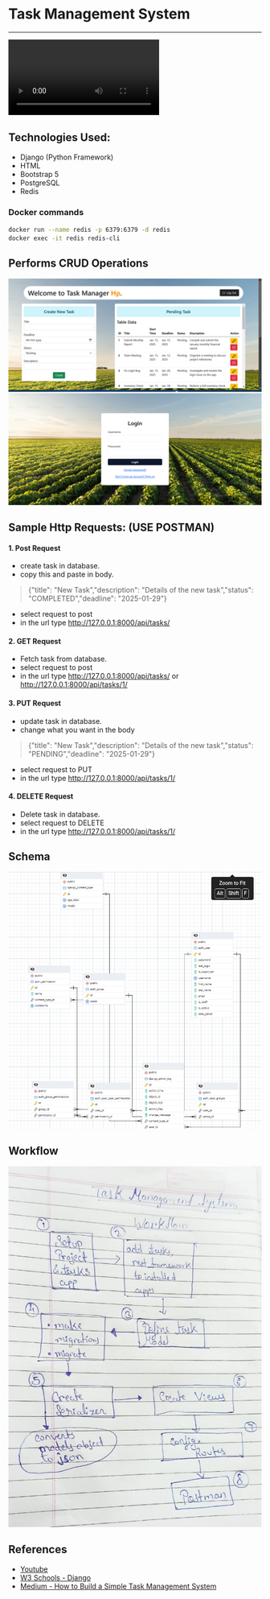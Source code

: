 # Task Management System
---
![Project Image](/static/videos/task4.mp4)
## Technologies Used:
- Django (Python Framework)
- HTML
- Bootstrap 5
- PostgreSQL
- Redis

### Docker commands
```bash
docker run --name redis -p 6379:6379 -d redis
docker exec -it redis redis-cli
```

## Performs CRUD Operations

![Project Image](/static/images/project.png)
![Project Image](/static/images/Login.png)
## Sample Http Requests: (USE POSTMAN)

#### 1. Post Request
- create task in database.
- copy this and paste in body.
> {"title": "New Task","description": "Details of the new task","status": "COMPLETED","deadline": "2025-01-29"}
- select request to post
- in the url type http://127.0.0.1:8000/api/tasks/

#### 2. GET Request
- Fetch task from database.
- select request to post
- in the url type http://127.0.0.1:8000/api/tasks/ or http://127.0.0.1:8000/api/tasks/1/

#### 3. PUT Request
- update task in database.
- change what you want in the body
> {"title": "New Task","description": "Details of the new task","status": "PENDING","deadline": "2025-01-29"}
- select request to PUT
- in the url type http://127.0.0.1:8000/api/tasks/1/

#### 4. DELETE Request
- Delete task in database.
- select request to DELETE
- in the url type http://127.0.0.1:8000/api/tasks/1/



## Schema
![](/static/images/Schema.png)


## Workflow
![](/static/images/workflow.jpg)


## References

- [Youtube](https://www.youtube.com/watch?v=OPc_oMgjhpM)
- [W3 Schools - Django](https://www.w3schools.com/django/index.php)
- [Medium - How to Build a Simple Task Management System](https://medium.com/@farad.dev/how-to-build-a-simple-task-management-api-with-django-a9d0cd28c85e)